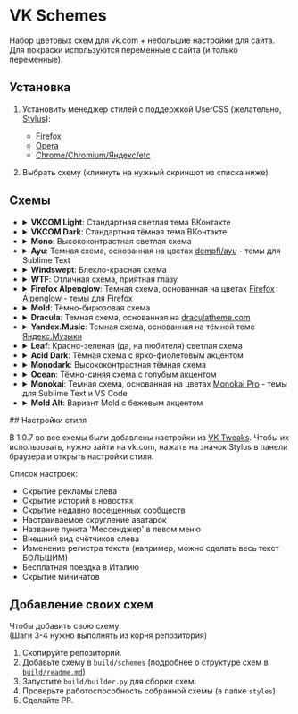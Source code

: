 # VK Schemes

Набор цветовых схем для vk.com + небольшие настройки для сайта.  
Для покраски используются переменные с сайта (и только переменные).

## Установка

1. Установить менеджер стилей с поддержкой UserCSS (желательно, [Stylus](https://github.com/openstyles/stylus/)):

    - [Firefox](https://addons.mozilla.org/firefox/addon/styl-us/)
    - [Opera](https://addons.opera.com/extensions/details/stylus/)
    - [Chrome/Chromium/Яндекс/etc](https://chrome.google.com/webstore/detail/stylus/clngdbkpkpeebahjckkjfobafhncgmne)

2. Выбрать схему (кликнуть на нужный скриншот из списка ниже)

## Схемы
<ul> 

<li>
<details>
    <summary><b>VKCOM Light</b>: Стандартная светлая тема ВКонтакте</summary>


[![VKCOM Light](https://img.shields.io/static/v1?label=VKCOM%20Light&message=%D0%A3%D1%81%D1%82%D0%B0%D0%BD%D0%BE%D0%B2%D0%B8%D1%82%D1%8C&style=for-the-badge&labelColor=FFFFFF&color=2688EB)](https://github.com/evtn/vk-schemes/raw/build-stable/vk-light-scheme.user.css)

Варианты:

<ul>

<li>
<details>
    <summary><b>VKCOM Light Alternate Buttons</b>: Вариант VKCOM Light с инвертированными цветами кнопок (цвет текста и фона кнопки поменяны местами)</summary>


[![VKCOM Light Alternate Buttons](https://img.shields.io/static/v1?label=VKCOM%20Light%20Alternate%20Buttons&message=%D0%A3%D1%81%D1%82%D0%B0%D0%BD%D0%BE%D0%B2%D0%B8%D1%82%D1%8C&style=for-the-badge&labelColor=FFFFFF&color=2688EB)](https://github.com/evtn/vk-schemes/raw/build-stable/vk-light-inverted-buttons-scheme.user.css)



</details>
</li>

</ul>


</details>
</li>



<li>
<details>
    <summary><b>VKCOM Dark</b>: Стандартная тёмная тема ВКонтакте</summary>

![VKCOM Dark Screenshot](images/dark.png)
[![VKCOM Dark](https://img.shields.io/static/v1?label=VKCOM%20Dark&message=%D0%A3%D1%81%D1%82%D0%B0%D0%BD%D0%BE%D0%B2%D0%B8%D1%82%D1%8C&style=for-the-badge&labelColor=222222&color=71AAEB)](https://github.com/evtn/vk-schemes/raw/build-stable/vk-dark-scheme.user.css)

Варианты:

<ul>

<li>
<details>
    <summary><b>VKCOM Dark Alternate Buttons</b>: Вариант VKCOM Dark с инвертированными цветами кнопок (цвет текста и фона кнопки поменяны местами)</summary>


[![VKCOM Dark Alternate Buttons](https://img.shields.io/static/v1?label=VKCOM%20Dark%20Alternate%20Buttons&message=%D0%A3%D1%81%D1%82%D0%B0%D0%BD%D0%BE%D0%B2%D0%B8%D1%82%D1%8C&style=for-the-badge&labelColor=222222&color=71AAEB)](https://github.com/evtn/vk-schemes/raw/build-stable/vk-dark-inverted-buttons-scheme.user.css)



</details>
</li>

</ul>


</details>
</li>



<li>
<details>
    <summary><b>Mono</b>: Высококонтрастная светлая схема</summary>

![Mono Screenshot](images/mono.png)
[![Mono](https://img.shields.io/static/v1?label=Mono&message=%D0%A3%D1%81%D1%82%D0%B0%D0%BD%D0%BE%D0%B2%D0%B8%D1%82%D1%8C&style=for-the-badge&labelColor=FFFFFF&color=0000FF)](https://github.com/evtn/vk-schemes/raw/build-stable/vk-mono-scheme.user.css)

Варианты:

<ul>

<li>
<details>
    <summary><b>Mono Alternate Buttons</b>: Вариант Mono с инвертированными цветами кнопок (цвет текста и фона кнопки поменяны местами)</summary>


[![Mono Alternate Buttons](https://img.shields.io/static/v1?label=Mono%20Alternate%20Buttons&message=%D0%A3%D1%81%D1%82%D0%B0%D0%BD%D0%BE%D0%B2%D0%B8%D1%82%D1%8C&style=for-the-badge&labelColor=FFFFFF&color=0000FF)](https://github.com/evtn/vk-schemes/raw/build-stable/vk-mono-inverted-buttons-scheme.user.css)



</details>
</li>

</ul>


</details>
</li>



<li>
<details>
    <summary><b>Ayu</b>: Темная схема, основанная на цветах <a href="https://github.com/dempfi/ayu">dempfi/ayu</a> - темы для Sublime Text</summary>

![Ayu Screenshot](images/ayu.png)
[![Ayu](https://img.shields.io/static/v1?label=Ayu&message=%D0%A3%D1%81%D1%82%D0%B0%D0%BD%D0%BE%D0%B2%D0%B8%D1%82%D1%8C&style=for-the-badge&labelColor=0A0E14&color=E6B450)](https://github.com/evtn/vk-schemes/raw/build-stable/vk-ayu-scheme.user.css)

Варианты:

<ul>

<li>
<details>
    <summary><b>Ayu Alt</b>: Контрастный вариант Ayu</summary>

![Ayu Alt Screenshot](images/ayu-alt.png)
[![Ayu Alt](https://img.shields.io/static/v1?label=Ayu%20Alt&message=%D0%A3%D1%81%D1%82%D0%B0%D0%BD%D0%BE%D0%B2%D0%B8%D1%82%D1%8C&style=for-the-badge&labelColor=0A0E14&color=39BAE6)](https://github.com/evtn/vk-schemes/raw/build-stable/vk-ayu-alt-scheme.user.css)

Варианты:

<ul>

<li>
<details>
    <summary><b>Ayu Alt Alternate Buttons</b>: Вариант Ayu Alt с инвертированными цветами кнопок (цвет текста и фона кнопки поменяны местами)</summary>


[![Ayu Alt Alternate Buttons](https://img.shields.io/static/v1?label=Ayu%20Alt%20Alternate%20Buttons&message=%D0%A3%D1%81%D1%82%D0%B0%D0%BD%D0%BE%D0%B2%D0%B8%D1%82%D1%8C&style=for-the-badge&labelColor=0A0E14&color=39BAE6)](https://github.com/evtn/vk-schemes/raw/build-stable/vk-ayu-alt-inverted-buttons-scheme.user.css)



</details>
</li>

</ul>


</details>
</li>



<li>
<details>
    <summary><b>Ayu Alternate Buttons</b>: Вариант Ayu с инвертированными цветами кнопок (цвет текста и фона кнопки поменяны местами)</summary>


[![Ayu Alternate Buttons](https://img.shields.io/static/v1?label=Ayu%20Alternate%20Buttons&message=%D0%A3%D1%81%D1%82%D0%B0%D0%BD%D0%BE%D0%B2%D0%B8%D1%82%D1%8C&style=for-the-badge&labelColor=0A0E14&color=E6B450)](https://github.com/evtn/vk-schemes/raw/build-stable/vk-ayu-inverted-buttons-scheme.user.css)



</details>
</li>

</ul>


</details>
</li>



<li>
<details>
    <summary><b>Windswept</b>: Блекло-красная схема</summary>

![Windswept Screenshot](images/windswept.png)
[![Windswept](https://img.shields.io/static/v1?label=Windswept&message=%D0%A3%D1%81%D1%82%D0%B0%D0%BD%D0%BE%D0%B2%D0%B8%D1%82%D1%8C&style=for-the-badge&labelColor=7D5754&color=72231D)](https://github.com/evtn/vk-schemes/raw/build-stable/vk-windswept-scheme.user.css)

Варианты:

<ul>

<li>
<details>
    <summary><b>Windswept Alternate Buttons</b>: Вариант Windswept с инвертированными цветами кнопок (цвет текста и фона кнопки поменяны местами)</summary>


[![Windswept Alternate Buttons](https://img.shields.io/static/v1?label=Windswept%20Alternate%20Buttons&message=%D0%A3%D1%81%D1%82%D0%B0%D0%BD%D0%BE%D0%B2%D0%B8%D1%82%D1%8C&style=for-the-badge&labelColor=7D5754&color=72231D)](https://github.com/evtn/vk-schemes/raw/build-stable/vk-windswept-inverted-buttons-scheme.user.css)



</details>
</li>

</ul>


</details>
</li>



<li>
<details>
    <summary><b>WTF</b>: Отличная схема, приятная глазу</summary>

![WTF Screenshot](images/wtf.png)
[![WTF](https://img.shields.io/static/v1?label=WTF&message=%D0%A3%D1%81%D1%82%D0%B0%D0%BD%D0%BE%D0%B2%D0%B8%D1%82%D1%8C&style=for-the-badge&labelColor=090&color=F00)](https://github.com/evtn/vk-schemes/raw/build-stable/vk-wtf-scheme.user.css)

Варианты:

<ul>

<li>
<details>
    <summary><b>WTF Alternate Buttons</b>: Вариант WTF с инвертированными цветами кнопок (цвет текста и фона кнопки поменяны местами)</summary>


[![WTF Alternate Buttons](https://img.shields.io/static/v1?label=WTF%20Alternate%20Buttons&message=%D0%A3%D1%81%D1%82%D0%B0%D0%BD%D0%BE%D0%B2%D0%B8%D1%82%D1%8C&style=for-the-badge&labelColor=090&color=F00)](https://github.com/evtn/vk-schemes/raw/build-stable/vk-wtf-inverted-buttons-scheme.user.css)



</details>
</li>

</ul>


</details>
</li>



<li>
<details>
    <summary><b>Firefox Alpenglow</b>: Темная схема, основанная на цветах <a href="https://addons.mozilla.org/en-US/firefox/addon/firefox-alpenglow/">Firefox Alpenglow</a> - темы для Firefox</summary>

![Firefox Alpenglow Screenshot](images/alpenglow.png)
[![Firefox Alpenglow](https://img.shields.io/static/v1?label=Firefox%20Alpenglow&message=%D0%A3%D1%81%D1%82%D0%B0%D0%BD%D0%BE%D0%B2%D0%B8%D1%82%D1%8C&style=for-the-badge&labelColor=281D4E&color=C68AFF)](https://github.com/evtn/vk-schemes/raw/build-stable/vk-alpenglow-scheme.user.css)

Варианты:

<ul>

<li>
<details>
    <summary><b>Firefox Alpenglow Borderless</b>: Вариант Alpenglow без яркой обводки</summary>

![Firefox Alpenglow Borderless Screenshot](images/alpenglow-borderless.png)
[![Firefox Alpenglow Borderless](https://img.shields.io/static/v1?label=Firefox%20Alpenglow%20Borderless&message=%D0%A3%D1%81%D1%82%D0%B0%D0%BD%D0%BE%D0%B2%D0%B8%D1%82%D1%8C&style=for-the-badge&labelColor=281D4E&color=C68AFF)](https://github.com/evtn/vk-schemes/raw/build-stable/vk-alpenglow-borderless-scheme.user.css)

Варианты:

<ul>

<li>
<details>
    <summary><b>Firefox Alpenglow Borderless Alternate Buttons</b>: Вариант Firefox Alpenglow Borderless с инвертированными цветами кнопок (цвет текста и фона кнопки поменяны местами)</summary>


[![Firefox Alpenglow Borderless Alternate Buttons](https://img.shields.io/static/v1?label=Firefox%20Alpenglow%20Borderless%20Alternate%20Buttons&message=%D0%A3%D1%81%D1%82%D0%B0%D0%BD%D0%BE%D0%B2%D0%B8%D1%82%D1%8C&style=for-the-badge&labelColor=281D4E&color=C68AFF)](https://github.com/evtn/vk-schemes/raw/build-stable/vk-alpenglow-borderless-inverted-buttons-scheme.user.css)



</details>
</li>

</ul>


</details>
</li>



<li>
<details>
    <summary><b>Firefox Alpenglow Alternate Buttons</b>: Вариант Firefox Alpenglow с инвертированными цветами кнопок (цвет текста и фона кнопки поменяны местами)</summary>


[![Firefox Alpenglow Alternate Buttons](https://img.shields.io/static/v1?label=Firefox%20Alpenglow%20Alternate%20Buttons&message=%D0%A3%D1%81%D1%82%D0%B0%D0%BD%D0%BE%D0%B2%D0%B8%D1%82%D1%8C&style=for-the-badge&labelColor=281D4E&color=C68AFF)](https://github.com/evtn/vk-schemes/raw/build-stable/vk-alpenglow-inverted-buttons-scheme.user.css)



</details>
</li>

</ul>


</details>
</li>



<li>
<details>
    <summary><b>Mold</b>: Тёмно-бирюзовая схема</summary>

![Mold Screenshot](images/mold.png)
[![Mold](https://img.shields.io/static/v1?label=Mold&message=%D0%A3%D1%81%D1%82%D0%B0%D0%BD%D0%BE%D0%B2%D0%B8%D1%82%D1%8C&style=for-the-badge&labelColor=0E282A&color=35B9A4)](https://github.com/evtn/vk-schemes/raw/build-stable/vk-mold-scheme.user.css)

Варианты:

<ul>

<li>
<details>
    <summary><b>Mold Alternate Buttons</b>: Вариант Mold с инвертированными цветами кнопок (цвет текста и фона кнопки поменяны местами)</summary>


[![Mold Alternate Buttons](https://img.shields.io/static/v1?label=Mold%20Alternate%20Buttons&message=%D0%A3%D1%81%D1%82%D0%B0%D0%BD%D0%BE%D0%B2%D0%B8%D1%82%D1%8C&style=for-the-badge&labelColor=0E282A&color=35B9A4)](https://github.com/evtn/vk-schemes/raw/build-stable/vk-mold-inverted-buttons-scheme.user.css)



</details>
</li>

</ul>


</details>
</li>



<li>
<details>
    <summary><b>Dracula</b>: Темная схема, основанная на <a href="https://draculatheme.com">draculatheme.com</a></summary>

![Dracula Screenshot](images/dracula.png)
[![Dracula](https://img.shields.io/static/v1?label=Dracula&message=%D0%A3%D1%81%D1%82%D0%B0%D0%BD%D0%BE%D0%B2%D0%B8%D1%82%D1%8C&style=for-the-badge&labelColor=282A36&color=6272A4)](https://github.com/evtn/vk-schemes/raw/build-stable/vk-dracula-scheme.user.css)

Варианты:

<ul>

<li>
<details>
    <summary><b>Dracula Contrast</b>: Контрастный вариант Dracula</summary>

![Dracula Contrast Screenshot](images/dracula-contrast.png)
[![Dracula Contrast](https://img.shields.io/static/v1?label=Dracula%20Contrast&message=%D0%A3%D1%81%D1%82%D0%B0%D0%BD%D0%BE%D0%B2%D0%B8%D1%82%D1%8C&style=for-the-badge&labelColor=282A36&color=6272A4)](https://github.com/evtn/vk-schemes/raw/build-stable/vk-dracula-contrast-scheme.user.css)

Варианты:

<ul>

<li>
<details>
    <summary><b>Dracula Contrast Alternate Buttons</b>: Вариант Dracula Contrast с инвертированными цветами кнопок (цвет текста и фона кнопки поменяны местами)</summary>


[![Dracula Contrast Alternate Buttons](https://img.shields.io/static/v1?label=Dracula%20Contrast%20Alternate%20Buttons&message=%D0%A3%D1%81%D1%82%D0%B0%D0%BD%D0%BE%D0%B2%D0%B8%D1%82%D1%8C&style=for-the-badge&labelColor=282A36&color=6272A4)](https://github.com/evtn/vk-schemes/raw/build-stable/vk-dracula-contrast-inverted-buttons-scheme.user.css)



</details>
</li>

</ul>


</details>
</li>



<li>
<details>
    <summary><b>Dracula Alternate Buttons</b>: Вариант Dracula с инвертированными цветами кнопок (цвет текста и фона кнопки поменяны местами)</summary>


[![Dracula Alternate Buttons](https://img.shields.io/static/v1?label=Dracula%20Alternate%20Buttons&message=%D0%A3%D1%81%D1%82%D0%B0%D0%BD%D0%BE%D0%B2%D0%B8%D1%82%D1%8C&style=for-the-badge&labelColor=282A36&color=6272A4)](https://github.com/evtn/vk-schemes/raw/build-stable/vk-dracula-inverted-buttons-scheme.user.css)



</details>
</li>

</ul>


</details>
</li>



<li>
<details>
    <summary><b>Yandex.Music</b>: Темная схема, основанная на тёмной теме <a href="https://music.yandex.ru">Яндекс.Музыки</a></summary>

![Yandex.Music Screenshot](images/yamusic.png)
[![Yandex.Music](https://img.shields.io/static/v1?label=Yandex.Music&message=%D0%A3%D1%81%D1%82%D0%B0%D0%BD%D0%BE%D0%B2%D0%B8%D1%82%D1%8C&style=for-the-badge&labelColor=121212&color=FFDB4D)](https://github.com/evtn/vk-schemes/raw/build-stable/vk-yamusic-scheme.user.css)

Варианты:

<ul>

<li>
<details>
    <summary><b>Yandex.Music Contrast</b>: Контрастный вариант Yandex.Music</summary>

![Yandex.Music Contrast Screenshot](images/yamusic-contrast.png)
[![Yandex.Music Contrast](https://img.shields.io/static/v1?label=Yandex.Music%20Contrast&message=%D0%A3%D1%81%D1%82%D0%B0%D0%BD%D0%BE%D0%B2%D0%B8%D1%82%D1%8C&style=for-the-badge&labelColor=181818&color=FFDB4D)](https://github.com/evtn/vk-schemes/raw/build-stable/vk-yamusic-contrast-scheme.user.css)

Варианты:

<ul>

<li>
<details>
    <summary><b>Yandex.Music Contrast Alternate Buttons</b>: Вариант Yandex.Music Contrast с инвертированными цветами кнопок (цвет текста и фона кнопки поменяны местами)</summary>


[![Yandex.Music Contrast Alternate Buttons](https://img.shields.io/static/v1?label=Yandex.Music%20Contrast%20Alternate%20Buttons&message=%D0%A3%D1%81%D1%82%D0%B0%D0%BD%D0%BE%D0%B2%D0%B8%D1%82%D1%8C&style=for-the-badge&labelColor=181818&color=FFDB4D)](https://github.com/evtn/vk-schemes/raw/build-stable/vk-yamusic-contrast-inverted-buttons-scheme.user.css)



</details>
</li>

</ul>


</details>
</li>



<li>
<details>
    <summary><b>Yandex.Music Alternate Buttons</b>: Вариант Yandex.Music с инвертированными цветами кнопок (цвет текста и фона кнопки поменяны местами)</summary>


[![Yandex.Music Alternate Buttons](https://img.shields.io/static/v1?label=Yandex.Music%20Alternate%20Buttons&message=%D0%A3%D1%81%D1%82%D0%B0%D0%BD%D0%BE%D0%B2%D0%B8%D1%82%D1%8C&style=for-the-badge&labelColor=121212&color=FFDB4D)](https://github.com/evtn/vk-schemes/raw/build-stable/vk-yamusic-inverted-buttons-scheme.user.css)



</details>
</li>

</ul>


</details>
</li>



<li>
<details>
    <summary><b>Leaf</b>: Красно-зеленая (да, на любителя) светлая схема</summary>

![Leaf Screenshot](images/leaf.png)
[![Leaf](https://img.shields.io/static/v1?label=Leaf&message=%D0%A3%D1%81%D1%82%D0%B0%D0%BD%D0%BE%D0%B2%D0%B8%D1%82%D1%8C&style=for-the-badge&labelColor=E1F4E9&color=D43D68)](https://github.com/evtn/vk-schemes/raw/build-stable/vk-leaf-scheme.user.css)

Варианты:

<ul>

<li>
<details>
    <summary><b>Leaf Alternate Buttons</b>: Вариант Leaf с инвертированными цветами кнопок (цвет текста и фона кнопки поменяны местами)</summary>


[![Leaf Alternate Buttons](https://img.shields.io/static/v1?label=Leaf%20Alternate%20Buttons&message=%D0%A3%D1%81%D1%82%D0%B0%D0%BD%D0%BE%D0%B2%D0%B8%D1%82%D1%8C&style=for-the-badge&labelColor=E1F4E9&color=D43D68)](https://github.com/evtn/vk-schemes/raw/build-stable/vk-leaf-inverted-buttons-scheme.user.css)



</details>
</li>

</ul>


</details>
</li>



<li>
<details>
    <summary><b>Acid Dark</b>: Тёмная схема с ярко-фиолетовым акцентом</summary>

![Acid Dark Screenshot](images/acid-dark.png)
[![Acid Dark](https://img.shields.io/static/v1?label=Acid%20Dark&message=%D0%A3%D1%81%D1%82%D0%B0%D0%BD%D0%BE%D0%B2%D0%B8%D1%82%D1%8C&style=for-the-badge&labelColor=121212&color=8B33C7)](https://github.com/evtn/vk-schemes/raw/build-stable/vk-acid-dark-scheme.user.css)

Варианты:

<ul>

<li>
<details>
    <summary><b>Acid Dark Alternate Buttons</b>: Вариант Acid Dark с инвертированными цветами кнопок (цвет текста и фона кнопки поменяны местами)</summary>


[![Acid Dark Alternate Buttons](https://img.shields.io/static/v1?label=Acid%20Dark%20Alternate%20Buttons&message=%D0%A3%D1%81%D1%82%D0%B0%D0%BD%D0%BE%D0%B2%D0%B8%D1%82%D1%8C&style=for-the-badge&labelColor=121212&color=8B33C7)](https://github.com/evtn/vk-schemes/raw/build-stable/vk-acid-dark-inverted-buttons-scheme.user.css)



</details>
</li>

</ul>


</details>
</li>



<li>
<details>
    <summary><b>Monodark</b>: Высококонтрастная тёмная схема</summary>

![Monodark Screenshot](images/monodark.png)
[![Monodark](https://img.shields.io/static/v1?label=Monodark&message=%D0%A3%D1%81%D1%82%D0%B0%D0%BD%D0%BE%D0%B2%D0%B8%D1%82%D1%8C&style=for-the-badge&labelColor=000000&color=4444FF)](https://github.com/evtn/vk-schemes/raw/build-stable/vk-monodark-scheme.user.css)

Варианты:

<ul>

<li>
<details>
    <summary><b>Monodark Alternate Buttons</b>: Вариант Monodark с инвертированными цветами кнопок (цвет текста и фона кнопки поменяны местами)</summary>


[![Monodark Alternate Buttons](https://img.shields.io/static/v1?label=Monodark%20Alternate%20Buttons&message=%D0%A3%D1%81%D1%82%D0%B0%D0%BD%D0%BE%D0%B2%D0%B8%D1%82%D1%8C&style=for-the-badge&labelColor=000000&color=4444FF)](https://github.com/evtn/vk-schemes/raw/build-stable/vk-monodark-inverted-buttons-scheme.user.css)



</details>
</li>

</ul>


</details>
</li>



<li>
<details>
    <summary><b>Ocean</b>: Тёмно-синяя схема с голубым акцентом</summary>

![Ocean Screenshot](images/ocean.png)
[![Ocean](https://img.shields.io/static/v1?label=Ocean&message=%D0%A3%D1%81%D1%82%D0%B0%D0%BD%D0%BE%D0%B2%D0%B8%D1%82%D1%8C&style=for-the-badge&labelColor=0D0F1B&color=80CBC4)](https://github.com/evtn/vk-schemes/raw/build-stable/vk-ocean-scheme.user.css)

Варианты:

<ul>

<li>
<details>
    <summary><b>Ocean Alternate Buttons</b>: Вариант Ocean с инвертированными цветами кнопок (цвет текста и фона кнопки поменяны местами)</summary>


[![Ocean Alternate Buttons](https://img.shields.io/static/v1?label=Ocean%20Alternate%20Buttons&message=%D0%A3%D1%81%D1%82%D0%B0%D0%BD%D0%BE%D0%B2%D0%B8%D1%82%D1%8C&style=for-the-badge&labelColor=0D0F1B&color=80CBC4)](https://github.com/evtn/vk-schemes/raw/build-stable/vk-ocean-inverted-buttons-scheme.user.css)



</details>
</li>

</ul>


</details>
</li>



<li>
<details>
    <summary><b>Monokai</b>: Темная схема, основанная на цветах <a href="https://monokai.pro/">Monokai Pro</a> - темы для Sublime Text и VS Code</summary>


[![Monokai](https://img.shields.io/static/v1?label=Monokai&message=%D0%A3%D1%81%D1%82%D0%B0%D0%BD%D0%BE%D0%B2%D0%B8%D1%82%D1%8C&style=for-the-badge&labelColor=2C292D&color=FFD866)](https://github.com/evtn/vk-schemes/raw/build-stable/vk-monokai-scheme.user.css)

Варианты:

<ul>

<li>
<details>
    <summary><b>Monokai</b>: Вариант Monokai с красным акцентом</summary>


[![Monokai](https://img.shields.io/static/v1?label=Monokai&message=%D0%A3%D1%81%D1%82%D0%B0%D0%BD%D0%BE%D0%B2%D0%B8%D1%82%D1%8C&style=for-the-badge&labelColor=2C292D&color=FF617B)](https://github.com/evtn/vk-schemes/raw/build-stable/vk-monokai-red-scheme.user.css)

Варианты:

<ul>

<li>
<details>
    <summary><b>Monokai Alternate Buttons</b>: Вариант Monokai с инвертированными цветами кнопок (цвет текста и фона кнопки поменяны местами)</summary>


[![Monokai Alternate Buttons](https://img.shields.io/static/v1?label=Monokai%20Alternate%20Buttons&message=%D0%A3%D1%81%D1%82%D0%B0%D0%BD%D0%BE%D0%B2%D0%B8%D1%82%D1%8C&style=for-the-badge&labelColor=2C292D&color=FF617B)](https://github.com/evtn/vk-schemes/raw/build-stable/vk-monokai-red-inverted-buttons-scheme.user.css)



</details>
</li>

</ul>


</details>
</li>



<li>
<details>
    <summary><b>Monokai</b>: Вариант Monokai с синим акцентом</summary>


[![Monokai](https://img.shields.io/static/v1?label=Monokai&message=%D0%A3%D1%81%D1%82%D0%B0%D0%BD%D0%BE%D0%B2%D0%B8%D1%82%D1%8C&style=for-the-badge&labelColor=2C292D&color=73B8FF)](https://github.com/evtn/vk-schemes/raw/build-stable/vk-monokai-blue-scheme.user.css)

Варианты:

<ul>

<li>
<details>
    <summary><b>Monokai Alternate Buttons</b>: Вариант Monokai с инвертированными цветами кнопок (цвет текста и фона кнопки поменяны местами)</summary>


[![Monokai Alternate Buttons](https://img.shields.io/static/v1?label=Monokai%20Alternate%20Buttons&message=%D0%A3%D1%81%D1%82%D0%B0%D0%BD%D0%BE%D0%B2%D0%B8%D1%82%D1%8C&style=for-the-badge&labelColor=2C292D&color=73B8FF)](https://github.com/evtn/vk-schemes/raw/build-stable/vk-monokai-blue-inverted-buttons-scheme.user.css)



</details>
</li>

</ul>


</details>
</li>



<li>
<details>
    <summary><b>Monokai Alternate Buttons</b>: Вариант Monokai с инвертированными цветами кнопок (цвет текста и фона кнопки поменяны местами)</summary>


[![Monokai Alternate Buttons](https://img.shields.io/static/v1?label=Monokai%20Alternate%20Buttons&message=%D0%A3%D1%81%D1%82%D0%B0%D0%BD%D0%BE%D0%B2%D0%B8%D1%82%D1%8C&style=for-the-badge&labelColor=2C292D&color=FFD866)](https://github.com/evtn/vk-schemes/raw/build-stable/vk-monokai-inverted-buttons-scheme.user.css)



</details>
</li>

</ul>


</details>
</li>



<li>
<details>
    <summary><b>Mold Alt</b>: Вариант Mold с бежевым акцентом</summary>


[![Mold Alt](https://img.shields.io/static/v1?label=Mold%20Alt&message=%D0%A3%D1%81%D1%82%D0%B0%D0%BD%D0%BE%D0%B2%D0%B8%D1%82%D1%8C&style=for-the-badge&labelColor=0E282A&color=E7B978)](https://github.com/evtn/vk-schemes/raw/build-stable/vk-mold-alt-scheme.user.css)

Варианты:

<ul>

<li>
<details>
    <summary><b>Mold Alt Alternate Buttons</b>: Вариант Mold Alt с инвертированными цветами кнопок (цвет текста и фона кнопки поменяны местами)</summary>


[![Mold Alt Alternate Buttons](https://img.shields.io/static/v1?label=Mold%20Alt%20Alternate%20Buttons&message=%D0%A3%D1%81%D1%82%D0%B0%D0%BD%D0%BE%D0%B2%D0%B8%D1%82%D1%8C&style=for-the-badge&labelColor=0E282A&color=E7B978)](https://github.com/evtn/vk-schemes/raw/build-stable/vk-mold-alt-inverted-buttons-scheme.user.css)



</details>
</li>

</ul>


</details>
</li>

</ul>
## Настройки стиля

В 1.0.7 во все схемы были добавлены настройки из [VK Tweaks](https://github.com/evtn/vk-tweaks).
Чтобы их использовать, нужно зайти на vk.com, нажать на значок Stylus в панели браузера и открыть настройки стиля.

Список настроек:

-   Скрытие рекламы слева
-   Скрытие историй в новостях
-   Скрытие недавно посещенных сообществ
-   Настраиваемое скругление аватарок
-   Название пункта 'Мессенджер' в левом меню
-   Внешний вид счётчиков слева
-   Изменение регистра текста (например, можно сделать весь текст БОЛЬШИМ)
-   Бесплатная поездка в Италию
-   Скрытие миничатов

## Добавление своих схем

Чтобы добавить свою схему:  
(Шаги 3-4 нужно выполнять из корня репозитория)

1. Скопируйте репозиторий.
2. Добавьте схему в `build/schemes` (подробнее о структуре схем в [`build/readme.md`](build/readme.md))
3. Запустите `build/builder.py` для сборки схем.
4. Проверьте работоспособность собранной схемы (в папке `styles`).
5. Сделайте PR.
